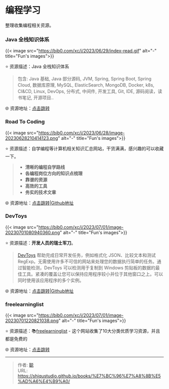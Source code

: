 # 编程学习


整理收集编程相关资源。

<!--more-->

### Java 全栈知识体系

{{< image src="https://bib0.com/xc/i/2023/06/29/index-read.gif" alt="-" title="Fun's images">}}     

⭐️  资源描述：Java 全栈知识体系

>包含: Java 基础, Java 部分源码, JVM, Spring, Spring Boot, Spring Cloud, 数据库原理, MySQL, ElasticSearch, MongoDB, Docker, k8s, CI&CD, Linux, DevOps, 分布式, 中间件, 开发工具, Git, IDE, 源码阅读，读书笔记, 开源项目..

🌐 资源地址：[点击跳转](https://www.pdai.tech/)

### Road To Coding

{{< image src="https://bib0.com/xc/i/2023/06/28/image-20230628210414123.png" alt="-" title="Fun's images">}}     

⭐️  资源描述：自学编程等计算机相关知识汇总网站，干货满满，感兴趣的可以收藏一下。

>- **清晰的编程自学路线**
>- **各编程岗位方向的知识点梳理**
>- **靠谱的资源**
>- **高效的工具**
>- **务实的技术文章**

🌐 资源地址：[点击跳转](https://r2coding.com/)|[Github地址](https://github.com/rd2coding/Road2Coding)

### DevToys

{{< image src="https://bib0.com/xc/i/2023/07/01/image-20230701080940360.png" alt="-" title="Fun's images">}}     

⭐️  资源描述：**开发人员的瑞士军刀**。

>[DevToys](https://devtoys.app/) 帮助完成日常开发任务，例如格式化 JSON、比较文本和测试 RegExp。无需使用许多不可信的网站来处理您的数据执行简单的任务。通过智能检测，DevToys 可以检测用于复制到 Windows 剪贴板的数据的最佳工具。紧凑的覆盖让您可以保持应用程序较小并位于其他窗口之上。可以同时使用该应用程序的多个实例。

🌐 资源地址：[点击跳转](https://devtoys.app/)|[Github地址](https://github.com/veler/DevToys)

### freelearninglist

{{< image src="https://bib0.com/xc/i/2023/07/01/image-20230701220821038.png" alt="-" title="Fun's images">}}     

⭐️  资源描述：📚[freelearninglist](https://freelearninglist.org/) - 这个网站收集了10大分类优质学习资源，并且都是免费的

🌐 资源地址：[点击跳转](https://freelearninglist.org/)


---

> 作者: [聪](/about)  
> URL: https://shiqustudio.github.io/books/%E7%BC%96%E7%A8%8B%E5%AD%A6%E4%B9%A0/  

